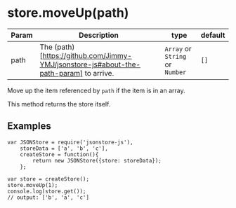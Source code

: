 # store.moveUp(path)
| **Param** | **Description** | **type** | **default** |
| --- | --- | --- | --- |
| path  | The (path)[https://github.com/Jimmy-YMJ/jsonstore-js#about-the-path-param] to arrive. | `Array` or `String` or `Number` | `[]` |

Move up the item referenced by `path` if the item is in an array.

This method returns the store itself.

## Examples
```
var JSONStore = require('jsonstore-js'),
    storeData = ['a', 'b', 'c'],
    createStore = function(){
        return new JSONStore({store: storeData});
    };
    
var store = createStore();
store.moveUp(1);
console.log(store.get());
// output: ['b', 'a', 'c']
```
